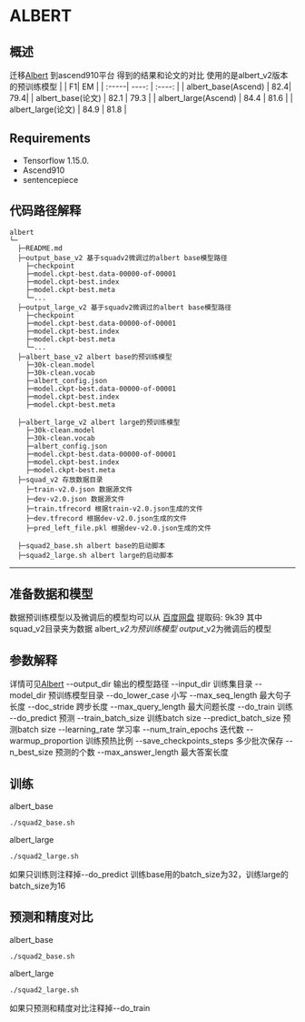 # ALBERT
## 概述
迁移[Albert](https://github.com/google-research/albert) 到ascend910平台
得到的结果和论文的对比
使用的是albert_v2版本的预训练模型
|  | F1| EM |
| :-----| ----: | :----: |
| albert_base(Ascend) | 82.4| 79.4|
| albert_base(论文) | 82.1 | 79.3 |
| albert_large(Ascend) | 84.4 | 81.6 |
| albert_large(论文) | 84.9 | 81.8 |

## Requirements
- Tensorflow 1.15.0.
- Ascend910
- sentencepiece

## 代码路径解释

```shell
albert
└─ 
  ├─README.md
  ├─output_base_v2 基于squadv2微调过的albert base模型路径
  	├─checkpoint
  	├─model.ckpt-best.data-00000-of-00001
  	├─model.ckpt-best.index
  	├─model.ckpt-best.meta
  	└─...
  ├─output_large_v2 基于squadv2微调过的albert base模型路径
  	├─checkpoint
  	├─model.ckpt-best.data-00000-of-00001
  	├─model.ckpt-best.index
  	├─model.ckpt-best.meta
  	└─...
  ├─albert_base_v2 albert base的预训练模型
  	├─30k-clean.model
  	├─30k-clean.vocab
  	├─albert_config.json
  	├─model.ckpt-best.data-00000-of-00001
  	├─model.ckpt-best.index
  	├─model.ckpt-best.meta

  ├─albert_large_v2 albert large的预训练模型
  	├─30k-clean.model
  	├─30k-clean.vocab
  	├─albert_config.json
  	├─model.ckpt-best.data-00000-of-00001
  	├─model.ckpt-best.index
  	├─model.ckpt-best.meta
  ├─squad_v2 存放数据目录
  	├─train-v2.0.json 数据源文件
  	├─dev-v2.0.json 数据源文件
  	├─train.tfrecord 根据train-v2.0.json生成的文件
  	├─dev.tfrecord 根据dev-v2.0.json生成的文件
  	├─pred_left_file.pkl 根据dev-v2.0.json生成的文件

  ├─squad2_base.sh albert base的启动脚本
  ├─squad2_large.sh albert large的启动脚本
```

---

## 准备数据和模型
数据预训练模型以及微调后的模型均可以从 
[百度网盘](https://pan.baidu.com/s/16gib5liqMXD7c7rXJ5LEsQ) 提取码: 9k39 
其中squad_v2目录夹为数据
albert_*_v2为预训练模型
output_*_v2为微调后的模型


## 参数解释
   详情可见[Albert](https://github.com/google-research/albert)
  --output_dir 输出的模型路径
  --input_dir 训练集目录
  --model_dir 预训练模型目录
  --do_lower_case 小写
  --max_seq_length 最大句子长度
  --doc_stride 跨步长度
  --max_query_length 最大问题长度
  --do_train 训练
  --do_predict 预测
  --train_batch_size 训练batch size
  --predict_batch_size 预测batch size 
  --learning_rate 学习率
  --num_train_epochs 迭代数
  --warmup_proportion 训练预热比例
  --save_checkpoints_steps 多少批次保存
  --n_best_size 预测的个数
  --max_answer_length 最大答案长度
## 训练

albert_base
```
./squad2_base.sh
```
albert_large
```
./squad2_large.sh
```
如果只训练则注释掉--do_predict
训练base用的batch_size为32，训练large的batch_size为16
## 预测和精度对比

albert_base
```
./squad2_base.sh
```
albert_large
```
./squad2_large.sh
```
如果只预测和精度对比注释掉--do_train
